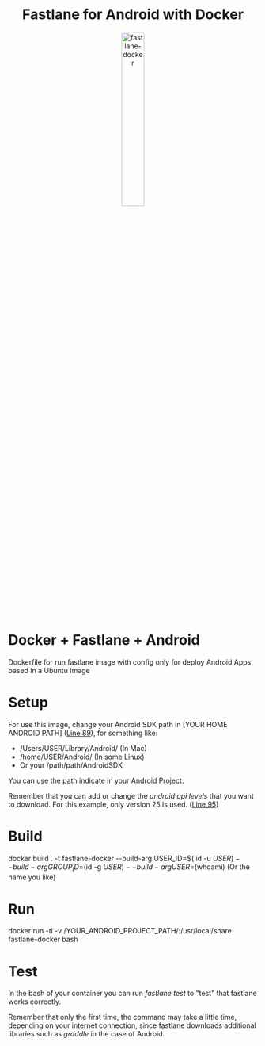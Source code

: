 <h1 align="center">Fastlane for Android with Docker</h1>

<p align="center">
    <img src="http://i.imgur.com/zhIhbvw.png" alt="fastlane-docker" width="30%"/>
</p>

# Docker + Fastlane + Android 
Dockerfile for run fastlane image with config only for deploy Android Apps based in a Ubuntu Image

# Setup
For use this image, change your Android SDK path in [YOUR HOME ANDROID PATH] (<a target="_blank" href="https://github.com/Tohure/Fastlane-Android/blob/master/Dockerfile#L89">Line 89</a>), for something like: 
 - /Users/USER/Library/Android/ (In Mac)
 - /home/USER/Android/    (In some Linux)
 - Or your /path/path/AndroidSDK
 
 You can use the path indicate in your Android Project.
 
Remember that you can add or change the _android api levels_ that you want to download. For this example, only version 25 is used. (<a target="_blank" href="https://github.com/Tohure/Fastlane-Android/blob/master/Dockerfile#L95">Line 95</a>)


# Build
docker build . -t fastlane-docker --build-arg USER_ID=$( id -u $USER ) --build-arg GROUP_ID=$(id -g $USER) --build-arg USER=$(whoami) (Or the name you like)

# Run
docker run -ti -v /YOUR_ANDROID_PROJECT_PATH/:/usr/local/share fastlane-docker bash


# Test
In the bash of your container you can run _fastlane test_ to "test" that fastlane works correctly.

Remember that only the first time, the command may take a little time, depending on your internet connection, since fastlane downloads additional libraries such as _graddle_ in the case of Android.

